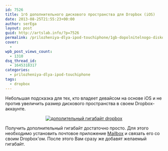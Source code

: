 ```yaml
---
id: 7526
title: 1гб дополнительного дискового пространства для Dropbox (iOS)
date: 2013-08-25T21:55:23+00:00
author: serEga
layout: post
guid: http://artslab.info/?p=7526
permalink: /prilozheniya-dlya-ipod-touchiphone/1gb-dopolnitelnogo-diskovogo-prostranstva-dlya-dropbox-ios/
cover:
  -
wpb_post_views_count:
  - 1310
dsq_thread_id:
  - 1645318317
categories:
  - prilozheniya-dlya-ipod-touchiphone
tags:
  - dropbox
---
```

Небольшая подсказка для тех, кто владеет девайсом на основе iOS и не против увеличить размер дискового пространства в своем Dropbox-аккаунте.

<center>
  <a href="http://googledrive.com/host/0B9lHVSSSdxdxd0hjdUdmRzY3Tjg/mailbox_1gb_dropbox.png"><img src="http://googledrive.com/host/0B9lHVSSSdxdxd0hjdUdmRzY3Tjg/mailbox_1gb_dropbox-300x152.png" alt="дополительный гигабайт dropbox" class="aligncenter size-medium wp-image-7527" srcset="http://googledrive.com/host/0B9lHVSSSdxdxd0hjdUdmRzY3Tjg/mailbox_1gb_dropbox-300x152.png 300w, http://googledrive.com/host/0B9lHVSSSdxdxd0hjdUdmRzY3Tjg/mailbox_1gb_dropbox-1024x519.png 1024w, http://googledrive.com/host/0B9lHVSSSdxdxd0hjdUdmRzY3Tjg/mailbox_1gb_dropbox.png 1056w" sizes="(max-width: 300px) 100vw, 300px" /></a>
</center>



<!--more-->

Получить дополнительный гигабайт достаточно просто. Для этого необходимо установить почтовое приложение <a href="https://itunes.apple.com/us/app/mailbox/id576502633?mt=8" target="_blank">Mailbox</a> и связать его со своим Dropbox&#8217;ом. После этого Вам сразу же добавят желаемый гигабайт.